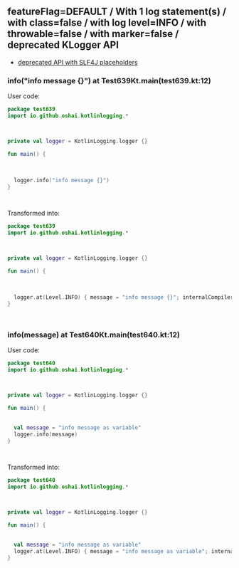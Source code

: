 ## featureFlag=DEFAULT / With 1 log statement(s) / with class=false / with log level=INFO / with throwable=false / with marker=false / deprecated KLogger API

* [deprecated API with SLF4J placeholders](deprecated-slf4j-placeholders.md)

###  info("info message {}") at Test639Kt.main(test639.kt:12)

User code:
```kotlin
package test639
import io.github.oshai.kotlinlogging.*



private val logger = KotlinLogging.logger {}

fun main() {
  
  
  
  logger.info("info message {}")
}




```
  
Transformed into:
```kotlin
package test639
import io.github.oshai.kotlinlogging.*



private val logger = KotlinLogging.logger {}

fun main() {
  
  
  
  logger.at(Level.INFO) { message = "info message {}"; internalCompilerData = KLoggingEventBuilder.InternalCompilerData(messageTemplate = ""info message {}"", className = "test639.Test639Kt", methodName = "main", fileName = "test639.kt", lineNumber = 12)
}




```

###  info(message) at Test640Kt.main(test640.kt:12)

User code:
```kotlin
package test640
import io.github.oshai.kotlinlogging.*



private val logger = KotlinLogging.logger {}

fun main() {
  
  
  val message = "info message as variable"
  logger.info(message)
}




```
  
Transformed into:
```kotlin
package test640
import io.github.oshai.kotlinlogging.*



private val logger = KotlinLogging.logger {}

fun main() {
  
  
  val message = "info message as variable"
  logger.at(Level.INFO) { message = "info message as variable"; internalCompilerData = KLoggingEventBuilder.InternalCompilerData(messageTemplate = "message", className = "test640.Test640Kt", methodName = "main", fileName = "test640.kt", lineNumber = 12)
}




```
